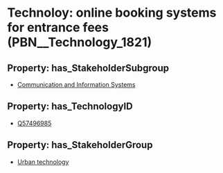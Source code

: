 # Technoloy: __online booking systems for entrance fees__ (PBN__Technology_1821)

## Property: has_StakeholderSubgroup

* [Communication and Information Systems](PBN__TechSubgroup_46)

## Property: has_TechnologyID

* [Q57496985](Q57496985)

## Property: has_StakeholderGroup

* [Urban technology](PBN__TechGroup_14)

